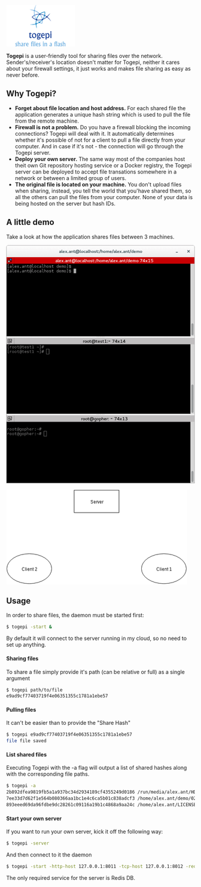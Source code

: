 ![logo](https://raw.githubusercontent.com/gophergala2016/togepi/master/logo.png)

**Togepi** is a user-friendly tool for sharing files over the network. Sender's/receiver's location doesn't matter for Togepi, neither it cares about your firewall settings, it just works and makes file sharing as easy as never before.

## Why Togepi?

- **Forget about file location and host address.** For each shared file the application generates a unique hash string which is used to pull the file from the remote machine.
- **Firewall is not a problem.** Do you have a firewall blocking the incoming connections? Togepi will deal with it. It automatically determines whether it's possible of not for a client to pull a file directly from your computer. And in case if it's not - the connection will go through the Togepi server.
- **Deploy your own server.** The same way most of the companies host theit own Git repository hosting service or a Docker registry, the Togepi server can be deployed to accept file transations somewhere in a network or between a limited group of users.
- **The original file is located on your machine.** You don't upload files when sharing, instead, you tell the world that you'have shared them, so all the others can pull the files from your computer. None of your data is being hosted on the server but hash IDs.

## A little demo

Take a look at how the application shares files between 3 machines.

![demo](https://raw.githubusercontent.com/gophergala2016/togepi/master/demo.gif)

![diagram](https://raw.githubusercontent.com/gophergala2016/togepi/master/diagram.gif)

## Usage

In order to share files, the daemon must be started first:
```bash
$ togepi -start &
```
By default it will connect to the server running in my cloud, so no need to set up anything.

#### Sharing files

To share a file simply provide it's path (can be relative or full) as a single argument
```bash
$ togepi path/to/file
e9ad9cf77403719f4e06351355c1781a1ebe57
```

#### Pulling files

It can't be easier than to provide the "Share Hash"
```bash
$ togepi e9ad9cf77403719f4e06351355c1781a1ebe57
file file saved
```

#### List shared files

Executing Togepi with the -a flag will output a list of shared hashes along with the corresponding file paths.
```bash
$ togepi -a
2b892dfea9819fb5a1a937bc34d2934189cf4355249d0186 /run/media/alex.ant/HDD/Music/01-chickenfoot-avenida_revolution.mp3
7ee33d7d62f1e564b080366aa1bc1e4c6ca5b01c838adcf3 /home/alex.ant/demo/02.Its Electric.mp3
893eeed69da96fdbe9dc28261c09116a19b1c4868a9aa24c /home/alex.ant/LICENSE
```

#### Start your own server

If you want to run your own server, kick it off the following way:
```bash
$ togepi -server
```
And then connect to it the daemon
```bash
$ togepi -start -http-host 127.0.0.1:8011 -tcp-host 127.0.0.1:8012 -redis-host 127.0.0.1:6379
```
The only required service for the server is Redis DB.
